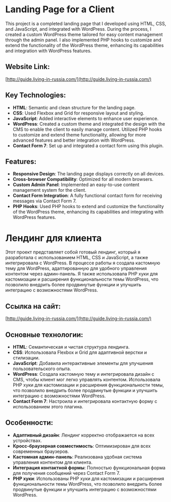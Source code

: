 # Landing Page for a Client

This project is a completed landing page that I developed using HTML, CSS, and JavaScript, and integrated with WordPress. During the process, I created a custom WordPress theme tailored for easy content management through the admin panel. I also implemented PHP hooks to customize and extend the functionality of the WordPress theme, enhancing its capabilities and integration with WordPress features.

## Website Link:
[http://guide.living-in-russia.com/](http://guide.living-in-russia.com/)

## Key Technologies:
- **HTML**: Semantic and clean structure for the landing page.
- **CSS**: Used Flexbox and Grid for responsive layout and styling.
- **JavaScript**: Added interactive elements to enhance user experience.
- **WordPress**: Created a custom theme and integrated the design with the CMS to enable the client to easily manage content. Utilized PHP hooks to customize and extend theme functionality, allowing for more advanced features and better integration with WordPress.
- **Contact Form 7**: Set up and integrated a contact form using this plugin.

## Features:
- **Responsive Design**: The landing page displays correctly on all devices.
- **Cross-browser Compatibility**: Optimized for all modern browsers.
- **Custom Admin Panel**: Implemented an easy-to-use content management system for the client.
- **Contact Form Integration**: A fully functional contact form for receiving messages via Contact Form 7.
- **PHP Hooks**: Used PHP hooks to extend and customize the functionality of the WordPress theme, enhancing its capabilities and integrating with WordPress features.


# Лендинг для клиента

Этот проект представляет собой готовый лендинг, который я разработала с использованием HTML, CSS и JavaScript, а также интегрировала с WordPress. В процессе работы я создала кастомную тему для WordPress, адаптированную для удобного управления контентом через админ-панель. Я также использовала PHP хуки для кастомизации и расширения функциональности темы WordPress, что позволило внедрить более продвинутые функции и улучшить интеграцию с возможностями WordPress.

## Ссылка на сайт:
[http://guide.living-in-russia.com/](http://guide.living-in-russia.com/)

## Основные технологии:
- **HTML**: Семантическая и чистая структура лендинга.
- **CSS**: Использовала Flexbox и Grid для адаптивной верстки и стилизации.
- **JavaScript**: Добавила интерактивные элементы для улучшения пользовательского опыта.
- **WordPress**: Создала кастомную тему и интегрировала дизайн с CMS, чтобы клиент мог легко управлять контентом. Использовала PHP хуки для кастомизации и расширения функциональности темы, что позволило внедрить более продвинутые функции и улучшить интеграцию с возможностями WordPress.
- **Contact Form 7**: Настроила и интегрировала контактную форму с использованием этого плагина.

## Особенности:
- **Адаптивный дизайн**: Лендинг корректно отображается на всех устройствах.
- **Кросс-браузерная совместимость**: Оптимизирован для всех современных браузеров.
- **Кастомная админ-панель**: Реализована удобная система управления контентом для клиента.
- **Интеграция контактной формы**: Полностью функциональная форма для получения сообщений через Contact Form 7.
- **PHP хуки**: Использованы PHP хуки для кастомизации и расширения функциональности темы WordPress, что позволило внедрить более продвинутые функции и улучшить интеграцию с возможностями WordPress.

